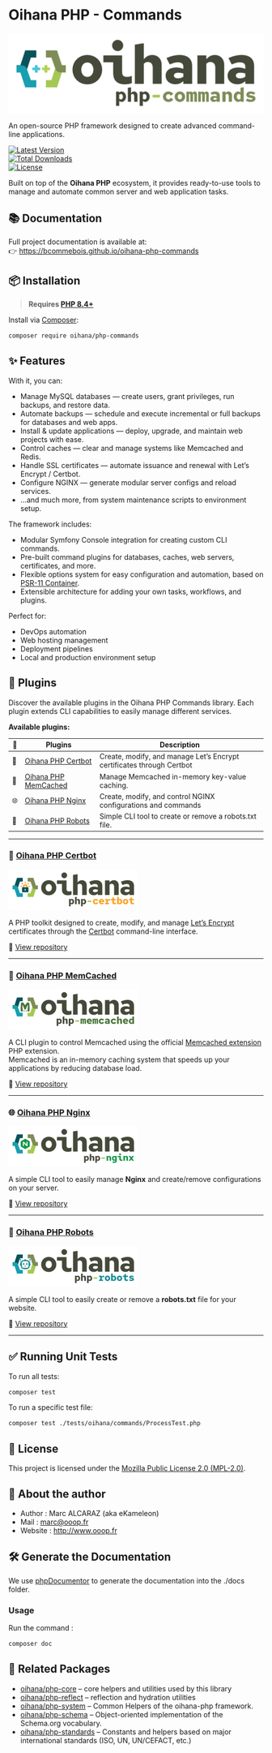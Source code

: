 # Oihana PHP - Commands

![Oihana Php Core](https://raw.githubusercontent.com/BcommeBois/oihana-php-commands/main/assets/images/oihana-php-commands-logo-inline-512x160.png)

An open-source PHP framework designed to create advanced command-line applications. 

[![Latest Version](https://img.shields.io/packagist/v/oihana/php-commands.svg?style=flat-square)](https://packagist.org/packages/oihana/php-commands)  
[![Total Downloads](https://img.shields.io/packagist/dt/oihana/php-commands.svg?style=flat-square)](https://packagist.org/packages/oihana/php-commands)  
[![License](https://img.shields.io/packagist/l/oihana/php-commands.svg?style=flat-square)](LICENSE)

Built on top of the **Oihana PHP** ecosystem, it provides ready-to-use tools to manage and automate common server and web application tasks.

## 📚 Documentation

Full project documentation is available at:  
👉 https://bcommebois.github.io/oihana-php-commands

## 📦 Installation

> **Requires [PHP 8.4+](https://php.net/releases/)**

Install via [Composer](https://getcomposer.org):
```bash
composer require oihana/php-commands
```

## ✨ Features

With it, you can:
- Manage MySQL databases — create users, grant privileges, run backups, and restore data.
- Automate backups — schedule and execute incremental or full backups for databases and web apps.
- Install & update applications — deploy, upgrade, and maintain web projects with ease.
- Control caches — clear and manage systems like Memcached and Redis.
- Handle SSL certificates — automate issuance and renewal with Let’s Encrypt / Certbot.
- Configure NGINX — generate modular server configs and reload services.
- …and much more, from system maintenance scripts to environment setup.

The framework includes:
- Modular Symfony Console integration for creating custom CLI commands.
- Pre-built command plugins for databases, caches, web servers, certificates, and more.
- Flexible options system for easy configuration and automation, based on [PSR-11 Container](https://www.php-fig.org/psr/psr-11/).
- Extensible architecture for adding your own tasks, workflows, and plugins.

Perfect for:
- DevOps automation
- Web hosting management
- Deployment pipelines
- Local and production environment setup

## 🔌 Plugins

Discover the available plugins in the Oihana PHP Commands library. Each plugin extends CLI capabilities to easily manage different services.

**Available plugins:** 

| 🔌 | Plugins                                                                    | Description                                                           | 
|----|----------------------------------------------------------------------------|-----------------------------------------------------------------------|
| 🔏 | [Oihana PHP Certbot](https://github.com/BcommeBois/oihana-php-certbot)     | Create, modify, and manage Let’s Encrypt certificates through Certbot |
| 🧠 | [Oihana PHP MemCached](https://github.com/BcommeBois/oihana-php-memcached) | Manage Memcached in-memory key-value caching.                         |
| 🌐 | [Oihana PHP Nginx](https://github.com/BcommeBois/oihana-php-nginx)         | Create, modify, and control NGINX configurations and commands         |
| 🤖 | [Oihana PHP Robots](https://github.com/BcommeBois/oihana-php-robots)       | Simple CLI tool to create or remove a robots.txt file.                |  

---

### 🔏 [Oihana PHP Certbot](https://github.com/BcommeBois/oihana-php-certbot)

<a href="https://github.com/BcommeBois/oihana-php-certbot">
    <img src="https://raw.githubusercontent.com/BcommeBois/oihana-php-certbot/main/assets/images/oihana-php-certbot-logo-inline-512x160.png" width="256px" height="80px"/>
</a>

A PHP toolkit designed to create, modify, and manage [Let’s Encrypt](https://letsencrypt.org/) certificates through the [Certbot](https://certbot.eff.org/) command-line interface.

🔗 [View repository](https://github.com/BcommeBois/oihana-php-certbot)

---

### 🧠 [Oihana PHP MemCached](https://github.com/BcommeBois/oihana-php-memcached)

<a href="https://github.com/BcommeBois/oihana-php-memcached">
    <img src="https://raw.githubusercontent.com/BcommeBois/oihana-php-memcached/main/assets/images/oihana-php-memcached-logo-inline-512x160.png" width="256px" height="80px"/>
</a>

A CLI plugin to control Memcached using the official [Memcached extension](https://www.php.net/manual/en/book.memcached.php) PHP extension.  
Memcached is an in-memory caching system that speeds up your applications by reducing database load.

🔗 [View repository](https://github.com/BcommeBois/oihana-php-memcached)

---

### 🌐 [Oihana PHP Nginx](https://github.com/BcommeBois/oihana-php-nginx)

<a href="https://github.com/BcommeBois/oihana-php-nginx">
    <img src="https://raw.githubusercontent.com/BcommeBois/oihana-php-nginx/main/assets/images/oihana-php-nginx-logo-inline-512x160.png" width="256px" height="80px"/>
</a>

A simple CLI tool to easily manage **Nginx** and create/remove configurations on your server.

🔗 [View repository](https://github.com/BcommeBois/oihana-php-nginx)

---

### 🤖 [Oihana PHP Robots](https://github.com/BcommeBois/oihana-php-robots)

<a href="https://github.com/BcommeBois/oihana-php-robots">
    <img src="https://raw.githubusercontent.com/BcommeBois/oihana-php-robots/main/assets/images/oihana-php-robots-logo-inline-512x160.png" width="256px" height="80px"/>
</a>

A simple CLI tool to easily create or remove a **robots.txt** file for your website.

🔗 [View repository](https://github.com/BcommeBois/oihana-php-robots)

---

## ✅ Running Unit Tests

To run all tests:
```bash
composer test
```

To run a specific test file:
```bash
composer test ./tests/oihana/commands/ProcessTest.php
```

## 🧾 License

This project is licensed under the [Mozilla Public License 2.0 (MPL-2.0)](https://www.mozilla.org/en-US/MPL/2.0/).

## 👤 About the author

* Author : Marc ALCARAZ (aka eKameleon)
* Mail : marc@ooop.fr
* Website : http://www.ooop.fr

## 🛠️ Generate the Documentation

We use [phpDocumentor](https://phpdoc.org/) to generate the documentation into the ./docs folder.

### Usage
Run the command :
```bash
composer doc
```

## 🔗 Related Packages

- [oihana/php-core](https://github.com/BcommeBois/oihana-php-core) – core helpers and utilities used by this library
- [oihana/php-reflect](https://github.com/BcommeBois/oihana-php-reflect) – reflection and hydration utilities
- [oihana/php-system](https://github.com/BcommeBois/oihana-php-system) – Common Helpers of the oihana-php framework. 
- [oihana/php-schema](https://github.com/BcommeBois/oihana-php-schema) – Object-oriented implementation of the Schema.org vocabulary.
- [oihana/php-standards](https://github.com/BcommeBois/oihana-php-standards) – Constants and helpers based on major international standards (ISO, UN, UN/CEFACT, etc.) 